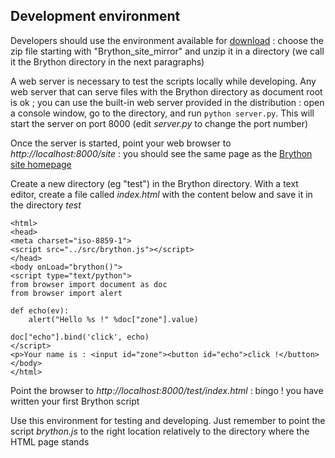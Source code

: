 Development environment
-----------------------

Developers should use the environment available for [download](https://github.com/PierreQuentel/brython/releases) : choose the zip file starting with "Brython\_site\_mirror" and unzip it in a directory (we call it the Brython directory in the next paragraphs)

A web server is necessary to test the scripts locally while developing. Any web server that can serve files with the Brython directory as document root is ok ; you can use the built-in web server provided in the distribution : open a console window, go to the directory, and run `python server.py`. This will start the server on port 8000 (edit _server.py_ to change the port number)

Once the server is started, point your web browser to _http://localhost:8000/site_ : you should see the same page as the [Brython site homepage](http://www.brython.info)

Create a new directory (eg "test") in the Brython directory. With a text editor, create a file called _index.html_ with the content below and save it in the directory _test_

    <html>
    <head>
    <meta charset="iso-8859-1">
    <script src="../src/brython.js"></script>
    </head>
    <body onLoad="brython()">
    <script type="text/python">
    from browser import document as doc
    from browser import alert
    
    def echo(ev):
        alert("Hello %s !" %doc["zone"].value)
    
    doc["echo"].bind('click', echo)
    </script>
    <p>Your name is : <input id="zone"><button id="echo">click !</button>
    </body>
    </html>


Point the browser to _http://localhost:8000/test/index.html_ : bingo ! you have written your first Brython script

Use this environment for testing and developing. Just remember to point the script _brython.js_ to the right location relatively to the directory where the HTML page stands

